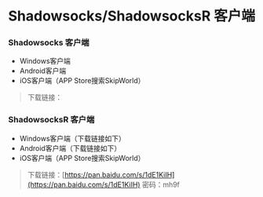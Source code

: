 # Shadowsocks/ShadowsocksR 客户端

### Shadowsocks 客户端

* Windows客户端
* Android客户端
* iOS客户端（APP Store搜索SkipWorld）

> 下载链接：

### ShadowsocksR 客户端

* Windows客户端（下载链接如下）
* Android客户端（下载链接如下）
* iOS客户端（APP Store搜索SkipWorld）

> 下载链接：[https://pan.baidu.com/s/1dE1KiIH](https://pan.baidu.com/s/1dE1KiIH) 密码：mh9f



